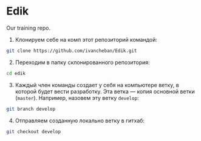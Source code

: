 # Edik
Our training repo.

1. Клонируем себе на комп этот репозиторий командой:

```sh
git clone https://github.com/ivancheban/Edik.git
```

2. Переходим в папку склонированного репозитория:

```sh
cd edik
```

3. Каждый член команды создает у себя на компьютере ветку, в которой будет вести разработку. Эта ветка — копия основной ветки (`master`). Например, назовем эту ветку `develop`:

```sh
git branch develop
```

4. Отправляем созданную локально ветку в гитхаб:

```sh
git checkout develop
```
